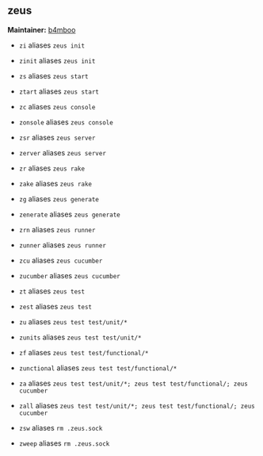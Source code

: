 ## zeus
**Maintainer:** [b4mboo](https://github.com/b4mboo)

* `zi` aliases `zeus init`
* `zinit` aliases `zeus init`

* `zs` aliases `zeus start`
* `ztart` aliases `zeus start`

* `zc` aliases `zeus console`
* `zonsole` aliases `zeus console`

* `zsr` aliases `zeus server`
* `zerver` aliases `zeus server`

* `zr` aliases `zeus rake`
* `zake` aliases `zeus rake`

* `zg` aliases `zeus generate`
* `zenerate` aliases `zeus generate`

* `zrn` aliases `zeus runner`
* `zunner` aliases `zeus runner`

* `zcu` aliases `zeus cucumber`
* `zucumber` aliases `zeus cucumber`

* `zt` aliases `zeus test`
* `zest` aliases `zeus test`

* `zu` aliases `zeus test test/unit/*`
* `zunits` aliases `zeus test test/unit/*`

* `zf` aliases `zeus test test/functional/*`
* `zunctional` aliases `zeus test test/functional/*`

* `za` aliases `zeus test test/unit/*; zeus test test/functional/; zeus cucumber`
* `zall` aliases `zeus test test/unit/*; zeus test test/functional/; zeus cucumber`

* `zsw` aliases `rm .zeus.sock`
* `zweep` aliases `rm .zeus.sock`
